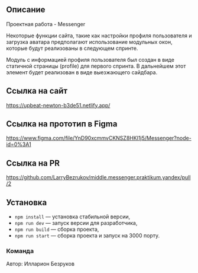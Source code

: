 ## Описание

Проектная работа - Messenger

Некоторые функции сайта, такие как настройки профиля пользователя и загрузка аватара предполагают использование модульных окон, которые будут реализованы в следующем спринте.

Модуль с информацией профиля пользователя был создан в виде статичной страницы (profile) для первого спринта. В дальнейшем этот элемент будет реализован в виде выезжающего сайдбара.

## Ссылка на сайт

https://upbeat-newton-b3de51.netlify.app/

## Ссылка на прототип в Figma

https://www.figma.com/file/YnD90xcmmvCKNSZ8HKI1j5/Messenger?node-id=0%3A1

## Ссылка на PR

https://github.com/LarryBezrukov/middle.messenger.praktikum.yandex/pull/2

## Установка

- `npm install` — установка стабильной версии,
- `npm run dev` — запуск версии для разработчика,
- `npm run build` — сборка проекта,
- `npm run start` — сборка проекта и запуск на 3000 порту.

### **Команда**

Автор: Илларион Безруков

